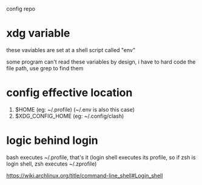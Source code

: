 config repo

# xdg variable

these vaviables are set at a shell script called "env"

some program can't read these variables by design,
i have to hard code the file path, use grep to find them

# config effective location

1. $HOME            (eg: ~/.profile) (~/.env is also this case)
2. $XDG_CONFIG_HOME (eg: ~/.config/clash)

# logic behind login

bash executes ~/.profile, that's it
(login shell executes its profile, so if zsh is login shell, zsh executes ~/.zprofile)

https://wiki.archlinux.org/title/command-line_shell#Login_shell
